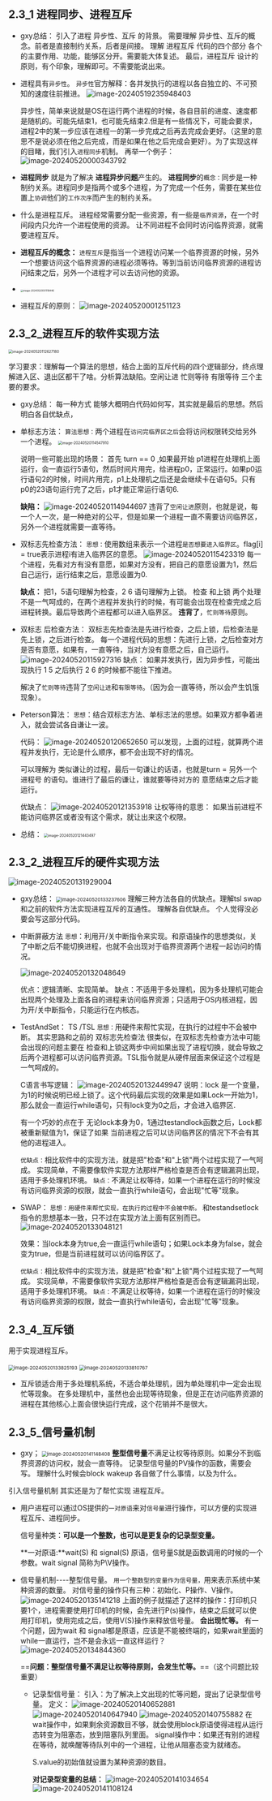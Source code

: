 ## 2.3_1 进程同步、进程互斥

* gxy总结：
  引入了进程 异步性、互斥 的背景。
  需要理解 异步性、互斥的概念。前者是直接制约关系，后者是间接。
  理解 进程互斥 代码的四个部分 各个的主要作用、功能，能够区分开。需要能大体复述。
  最后，进程互斥 设计的原则，有个印象，理解即可。不需要能说出来。

* 进程具有`异步性`。
  `异步性`官方解释：各并发执行的进程以各自独立的、不可预知的速度往前推进。
  ![image-20240519235948403](img/image-20240519235948403.png)

  异步性，简单来说就是OS在运行两个进程的时候，各自目前的进度、速度都是随机的。可能先结束1，也可能先结束2.但是有一些情况下，可能会要求，进程2中的某一步应该在进程一的第一步完成之后再去完成会更好。（这里的意思不是说必须在他之后完成，而是如果在他之后完成会更好）。为了实现这样的目睹，我们引入`进程同步`机制。
  再举一个例子：
  ![image-20240520000343792](img/image-20240520000343792.png)

* **进程同步** 就是为了解决 **进程异步问题**产生的。
  **进程同步**的`概念：`同步是一种制约关系。进程同步是指两个或多个进程，为了完成一个任务，需要在某些位置上`协调`他们的`工作次序`而产生的制约关系。

* 什么是进程互斥。
  进程经常需要分配一些资源，有一些是`临界资源`，在一个时间段内只允许一个进程使用的资源。
  让不同进程不会同时访问临界资源，就需要进程互斥。

* **进程互斥的概念：**
  `进程互斥`是指当一个进程访问某一个临界资源的时候，另外一个想要访问这个临界资源的进程必须等待。等到当前访问临界资源的进程访问结束之后，另外一个进程才可以去访问他的资源。

* <img src="img/image-20240520001118446.png" alt="image-20240520001118446" style="zoom:33%;" />

* 进程互斥的原则：
  ![image-20240520001251123](img/image-20240520001251123.png)







## 2.3_2_进程互斥的软件实现方法

<img src="img/image-20240520112627180.png" alt="image-20240520112627180" style="zoom: 50%;" />

学习要求：理解每一个算法的思想，结合上面的互斥代码的四个逻辑部分，终点理解进入区、退出区都干了啥。分析算法缺陷。空闲让进 忙则等待 有限等待 三个主要的要求。

* gxy总结：
  每一种方式 能够大概明白代码如何写，其实就是最后的思想。然后明白各自优缺点，

* 单标志方法：
  `算法思想：`两个进程在`访问完临界区之后`会将访问权限转交给另外一个进程。
  <img src="img/image-20240520114547910.png" alt="image-20240520114547910" style="zoom: 50%;" />

  说明一些可能出现的场景：
  首先 turn == 0 ,如果最开始 p1进程在处理机上面运行，会一直运行5语句，然后时间片用完，给进程p0，正常运行。如果p0运行语句2的时候，时间片用完，p1上处理机之后还是会继续卡在语句5。只有p0的23语句运行完了之后，p1才能正常运行语句6.

  **缺陷：**
  ![image-20240520114944697](img/image-20240520114944697.png)
  违背了`空闲让进`原则，也就是说，每一个人一次，是一种绝对的公平，但是如果一个进程一直不需要访问临界区，另外一个进程就需要一直等待。

* 双标志先检查方法：
  `思想：`使用数组来表示一个进程`是否想要进入临界区`。flag[i] = true表示进程i有进入临界区的意愿。
  ![image-20240520115423319](img/image-20240520115423319.png)
  每一个进程，先看对方有没有意愿，如果对方没有，把自己的意愿设置为1，然后自己运行，运行结束之后，意愿设置为0.

  **缺点：**
  把1，5语句理解为检查，2 6 语句理解为上锁。
  检查 和上锁 两个处理不是一气呵成的，在两个进程并发执行的时候，有可能会出现在检查完成之后进程转换。最后导致两个进程都可以进入临界区。
  **违背了**，`忙则等待`原则。

* 双标志 后检查方法：
   双标志先检查法是先进行检查，之后上锁，后检查法是先上锁，之后进行检查。
  每一个进程代码的思想：先进行上锁，之后检查对方是否有意愿，如果有，一直等待，当对方没有意愿之后，自己运行。
  ![image-20240520115927316](img/image-20240520115927316.png)
  缺点：
  如果并发执行，因为异步性，可能出现执行 1 5 之后执行 2 6 的时候都不能往下推进。

  解决了`忙则等待`违背了`空闲让进`和`有限等待`。（因为会一直等待，所以会产生饥饿现象）。

* Peterson算法：
  `思想`：结合双标志方法、单标志法的思想。如果双方都争着进入，就会尝试各自谦让一波。

  代码：
  ![image-20240520120652650](img/image-20240520120652650.png)
  可以发现，上面的过程，就算两个进程并发执行，无论是什么顺序，都不会出现不好的情况。

  可以理解为 类似谦让的过程，最后一句谦让的话语，也就是turn = 另外一个进程号 的语句。谁进行了最后的谦让，谁就要等待对方的 意愿结束之后才能运行。

  优缺点：
  ![image-20240520121353918](img/image-20240520121353918.png)
  让权等待的意思： 如果当前进程不能访问临界区或者没有这个需求，就让出来这个权限。

* 总结：
  <img src="img/image-20240520121443497.png" alt="image-20240520121443497" style="zoom:50%;" />



## 2.3_2_进程互斥的硬件实现方法

![image-20240520131929004](img/image-20240520131929004.png)

* gxy总结：
  <img src="img/image-20240520133237606.png" alt="image-20240520133237606" style="zoom:67%;" />
  理解三种方法各自的优缺点。理解tsl swap和之前的软件方法实现进程互斥的互通性。
  理解各自优缺点。
  个人觉得没必要会写这部分代码。

* 中断屏蔽方法
  `思想`：利用开/关中断指令来实现。和原语操作的思想类似，关了中断之后不能切换进程，也就不会出现对于临界资源两个进程一起访问的情况。

  ![image-20240520132048649](img/image-20240520132048649.png)

  优点：逻辑清晰、实现简单。
  缺点：不适用于多处理机，因为多处理机可能会出现两个处理及上面各自的进程来访问临界资源；只适用于OS内核进程，因为开/关中断指令，只能运行在内核态。

* TestAndSet： TS /TSL
  `思想：`用硬件来帮忙实现，在执行的过程中不会被中断。
  其实思路和之前的 双标志先检查法 很类似，在双标志先检查方法中可能会出现的问题主要在 检查和上锁这两步中间如果出现了进程切换，就会导致之后两个进程都可以访问临界资源。TSL指令就是从硬件层面来保证这个过程是一气呵成的。

  C语言书写逻辑：
  ![image-20240520132449947](img/image-20240520132449947.png)
  说明：lock 是一个变量，为1的时候说明已经上锁了。这个代码最后实现的效果是如果Lock一开始为1，那么就会一直运行while语句，只有lock变为0之后，才会进入临界区.

  有一个巧妙的点在于 无论lock本身为0，1通过testandlock函数之后，Lock都被重新赋值为1，保证了如果 当前进程之后可以访问临界区的情况下不会有其他的进程进入。

  `优缺点：`相比软件中的实现方法，就是把"检查"和"上锁"两个过程实现了一气呵成。
  实现简单，不需要像软件实现方法那样严格检查是否会有逻辑漏洞出现，适用于多处理机环境。
  `缺点：`不满足让权等待，如果一个进程在运行的时候没有访问临界资源的权限，就会一直执行while语句，会出现"忙等"现象。

* SWAP：
  `思想：用硬件来帮忙实现，在执行的过程中不会被中断。`
  和testandsetlock指令的思想基本一致，只不过在实现方法上面有区别而已。
  ![image-20240520133048121](img/image-20240520133048121.png)

  效果：当lock本身为true,会一直运行while语句；如果Lock本身为false，就会变为true，但是当前进程就可以访问临界区了。

  `优缺点：`相比软件中的实现方法，就是把"检查"和"上锁"两个过程实现了一气呵成。
  实现简单，不需要像软件实现方法那样严格检查是否会有逻辑漏洞出现，适用于多处理机环境。
  `缺点：`不满足让权等待，如果一个进程在运行的时候没有访问临界资源的权限，就会一直执行while语句，会出现"忙等"现象。

## 2.3_4_互斥锁

用于实现进程互斥。

<img src="img/image-20240520133825193.png" alt="image-20240520133825193" style="zoom:67%;" />

<img src="img/image-20240520133810767.png" alt="image-20240520133810767" style="zoom:67%;" />

* 互斥锁适合用于多处理机系统，不适合单处理机，因为单处理机中一定会出现忙等现象。
  在多处理机中，虽然也会出现等待现象，但是正在访问临界资源的进程在其他核心上面会很快运行完成，这个花销并不是很大。





## 2.3_5_信号量机制

* gxy；
  <img src="img/image-20240520141148408.png" alt="image-20240520141148408" style="zoom:67%;" />
  **整型信号量**不满足让权等待原则。如果分不到临界资源的访问权，就会一直等待。
  记录型信号量的PV操作的函数，需要会写。
  理解什么时候会block wakeup 各自做了什么事情，以及为什么。



引入信号量机制 其实还是为了帮忙实现 进程互斥。

* 用户进程可以通过OS提供的`一对原语`来对`信号量`进行操作，可以方便的实现进程互斥、进程同步。

  信号量种类：**可以是一个整数，也可以是更复杂的记录型变量。**

  **一对原语:**wait(S) 和 signal(S) 原语，信号量S就是函数调用的时候的一个参数。wait signal 简称为P\V操作。

  

* 信号量机制----整型信号量。
  `用一个整数型的变量作为信号量，`用来表示系统中某种资源的数量。
  对信号量的操作只有三种：初始化、P操作、V操作。
  ![image-20240520135141218](img/image-20240520135141218.png)
  上面的例子就描述了这样的操作：打印机只要1个，进程需要使用打印机的时候，会先进行P(s)操作，结束之后就可以使用打印机，使用完成之后，使用V(S)操作来释放信号量。
  **会出现忙等。**
  有一个问题，因为wait 和 signal都是原语，应该是不能被终端的，如果wait里面的while一直运行，岂不是会永远一直这样运行？
  ![image-20240520134844360](img/image-20240520134844360.png)

  ==**问题：整型信号量不满足让权等待原则，会发生忙等。**==（这个问题比较重要）

  * 记录型信号量：
    引入：为了解决上文出现的忙等问题，提出了记录型信号量。
    定义：
    ![image-20240520140652881](img/image-20240520140652881.png)![image-20240520140647940](img/image-20240520140647940.png)
    ![image-20240520140755882](img/image-20240520140755882.png)
    在wait操作中，如果剩余资源数目不够，就会使用block原语使得进程从运行态转变为阻塞态，放到阻塞队列里面。
    signal操作中：如果还有别的进程在等待，就唤醒等待队列中的一个进程，让他从阻塞态变为就绪态。

    S.value的初始值就设置为某种资源的数目。

    **对记录型变量的总结：**
    ![image-20240520141034654](img/image-20240520141034654.png)
    ![image-20240520141108124](img/image-20240520141108124.png)



